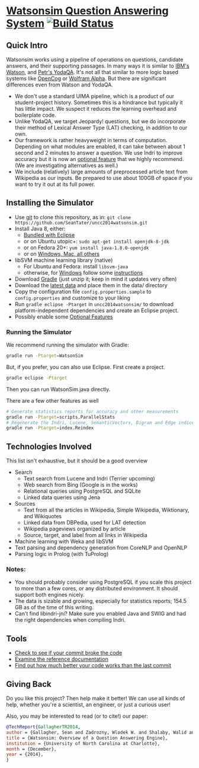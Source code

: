 [Watsonsim Question Answering System](http://blog.watsonphd.com) [![Build Status](https://travis-ci.org/SeanTater/uncc2014watsonsim.png?branch=master)](https://travis-ci.org/SeanTater/uncc2014watsonsim)
======

## Quick Intro
Watsonsim works using a pipeline of operations on questions, candidate answers, and their supporting passages. In many ways it is similar to [IBM's Watson](http://en.wikipedia.org/wiki/Watson_%28computer%29), and [Petr's YodaQA](https://github.com/brmson/yodaqa). It's not all that similar to more logic based systems like [OpenCog](http://opencog.org/) or [Wolfram Alpha](www.wolframalpha.com). But there are significant differences even from Watson and YodaQA.

- We don't use a standard UIMA pipeline, which is a product of our student-project history. Sometimes this is a hindrance but typically it has little impact. We suspect it reduces the learning overhead and boilerplate code.
- Unlike YodaQA, we target Jeopardy! questions, but we do incorporate their method of Lexical Answer Type (LAT) checking, in addition to our own.
- Our framework is rather heavyweight in terms of computation. Depending on what modules are enabled, it can take between about 1 second and 2 minutes to answer a question. We use Indri to improve accuracy but it is now an [optional feature](https://github.com/SeanTater/uncc2014watsonsim/wiki/Optional-Features) that we highly recommend. (We are investigating alternatives as well.)
- We include (relatively) large amounts of preprocessed article text from Wikipedia as our inputs. Be prepared to use about 100GB of space if you want to try it out at its full power.

## Installing the Simulator
- Use [git](http://git-scm.com/downloads) to clone this repository, as in: `git clone https://github.com/SeanTater/uncc2014watsonsim.git`
- Install Java 8, either:
  - [Bundled with Eclipse](https://www.eclipse.org/downloads/)
  - or on Ubuntu utopic+: `sudo apt-get install openjdk-8-jdk`
  - or on Fedora 20+: `yum install java-1.8.0-openjdk`
  - or on [Windows, Mac, all others](http://www.oracle.com/technetwork/java/javase/downloads/jdk8-downloads-2133151.html)
- libSVM machine learning library (native)
  - For Ubuntu and Fedora: install `libsvm-java`
  - otherwise, for [Windows](http://www.csie.ntu.edu.tw/~cjlin/libsvm/) follow some  [instructions](http://stackoverflow.com/questions/25060178/which-weka-and-libsvm-jar-files-to-use-in-java-code-for-svm-classification)
- Download [Gradle](http://gradle.org/downloads) (just unzip it; keep in mind it updates very often)
- Download the [latest data](https://github.com/SeanTater/uncc2014watsonsim/wiki/Data-Sources) and place them in the data/ directory
- Copy the configuration file `config.properties.sample` to `config.properties` and customize to your liking
- Run `gradle eclipse -Ptarget` in `uncc2014watsonsim/` to download platform-independent dependencies and create an Eclipse project.
- Possibly enable some [Optional Features](https://github.com/SeanTater/uncc2014watsonsim/wiki/Optional-Features)

### Running the Simulator
We recommend running the simulator with Gradle:
```sh
gradle run -Ptarget=WatsonSim
```

But, if you prefer, you can also use Eclipse. First create a project.
```sh
gradle eclipse -Ptarget
```
Then you can run WatsonSim.java directly.

There are a few other features as well
```sh
# Generate statistics reports for accuracy and other measurements
gradle run -Ptarget=scripts.ParallelStats
# Regenerate the Indri, Lucene, SemanticVectors, Bigram and Edge indices
gradle run -Ptarget=index.Reindex
```

## Technologies Involved
This list isn't exhaustive, but it should be a good overview

- Search
  - Text search from Lucene and Indri (Terrier upcoming)
  - Web search from Bing (Google is in the works)
  - Relational queries using PostgreSQL and SQLite
  - Linked data queries using Jena
- Sources
  - Text from all the articles in Wikipedia, Simple Wikipedia, Wiktionary, and Wikiquotes
  - Linked data from DBPedia, used for LAT detection
  - Wikipedia pageviews organized by article
  - Source, target, and label from all links in Wikipedia
- Machine learning with Weka and libSVM
- Text parsing and dependency generation from CoreNLP and OpenNLP
- Parsing logic in Prolog (with TuProlog)

### Notes:
- You should probably consider using PostgreSQL if you scale this project to more than a few cores, or any distributed environment. It should support both engines nicely.
- The data is sizable and growing, especially for statistics reports; 154.5 GB as of the time of this writing.
- Can't find libindri-jni? Make sure you enabled Java and SWIG and had the right dependencies when compiling Indri.

## Tools

- [Check to see if your commit broke the code](https://travis-ci.org/SeanTater/uncc2014watsonsim)
- [Examine the reference documentation](http://seantater.github.io/uncc2014watsonsim/)
- [Find out how much better your code works than the last commit](http://watsonsim.herokuapp.com/runs)

## Giving Back
Do you like this project? Then help make it better! We can use all kinds of help, whether you're a scientist, an engineer, or just a curious user! 

Also, you may be interested to read (or to cite!) our paper:
```bib
@TechReport{GallagherTR2014,
author = {Gallagher, Sean and Zadrozny, Wlodek W. and Shalaby, Walid and Avadhani, Adarsh},
title = {Watsonsim: Overview of a Question Answering Engine},
institution = {University of North Carolina at Charlotte},
month = {December},
year = {2014},
}
```
